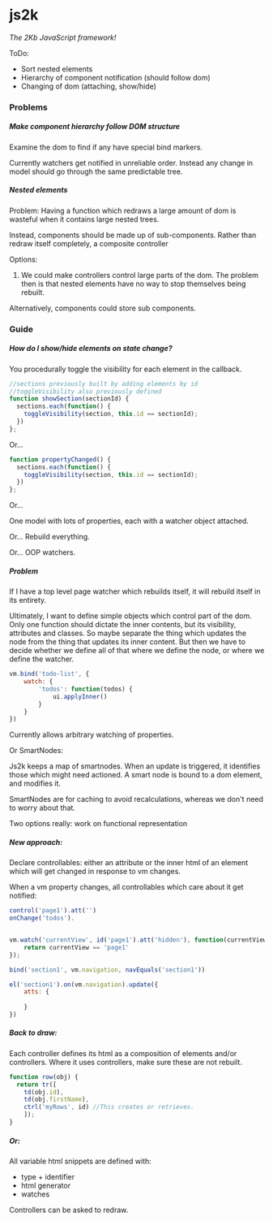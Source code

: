 # js2k

*The 2Kb JavaScript framework!*

ToDo:

- Sort nested elements
- Hierarchy of component notification (should follow dom)
- Changing of dom (attaching, show/hide)

### Problems

##### Make component hierarchy follow DOM structure

Examine the dom to find if any have special bind markers.



Currently watchers get notified in unreliable order. Instead any change in model should go through the same predictable tree.

##### Nested elements

Problem: Having a function which redraws a large amount of dom is wasteful when it contains large nested trees.

Instead, components should be made up of sub-components. Rather than redraw itself completely, a composite controller

Options: 

1. We could make controllers control large parts of the dom. The problem then is that nested elements have no way to stop themselves being rebuilt.

Alternatively, components could store sub components.

### Guide

##### How do I show/hide elements on state change?

You procedurally toggle the visibility for each element in the callback.

```javascript
//sections previously built by adding elements by id
//toggleVisibility also previously defined
function showSection(sectionId) {
  sections.each(function() {
    toggleVisibility(section, this.id == sectionId);
  })
};
```

Or...

```javascript
function propertyChanged() {
  sections.each(function() {
    toggleVisibility(section, this.id == sectionId);
  })
};
```

Or...

One model with lots of properties, each with a watcher object attached.

Or... Rebuild everything.

Or... OOP watchers.



##### Problem

If I have a top level page watcher which rebuilds itself, it will rebuild itself in its entirety.

Ultimately, I want to define simple objects which control part of the dom. Only one function should dictate the inner contents, but its visibility, attributes and classes. So maybe separate the thing which updates the node from the thing that updates its inner content. But then we have to decide whether we define all of that where we define the node, or where we define the watcher.

```javascript
vm.bind('todo-list', {
    watch: {
        'todos': function(todos) {
            ui.applyInner()
        }
    }
})
```

Currently allows arbitrary watching of properties.



Or SmartNodes: 

Js2k keeps a map of smartnodes. When an update is triggered, it identifies those which might need actioned. A smart node is bound to a dom element, and modifies it.

SmartNodes are for caching to avoid recalculations, whereas we don't need to worry about that.

Two options really: work on functional representation 



##### New approach:

Declare controllables: either an attribute or the inner html of an element which will get changed in response to vm changes.

When a vm property changes, all controllables which care about it get notified:

```javascript
control('page1').att('')
onChange('todos').


vm.watch('currentView', id('page1').att('hidden'), function(currentView) {
    return currentView == 'page1'
});

bind('section1', vm.navigation, navEquals('section1'))

el('section1').on(vm.navigation).update({
    atts: {
        
    }
})

```



##### Back to draw:

Each controller defines its html as a composition of elements and/or controllers. Where it uses controllers, make sure these are not rebuilt.

```javascript
function row(obj) {
  return tr([
    td(obj.id),
    td(obj.firstName),
    ctrl('myRows', id) //This creates or retrieves.
    ]);
}
```

##### Or:

All variable html snippets are defined with:

* type + identifier
* html generator
* watches

Controllers can be asked to redraw.